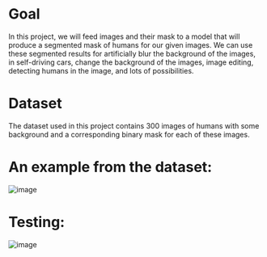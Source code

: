# Goal
In this project, we will feed images and their mask to a model that will produce a segmented mask of humans for our given images. 
We can use these segmented results for artificially blur the background of the images, in self-driving cars, change the background
of the images, image editing, detecting humans in the image, and lots of possibilities.

# Dataset
The dataset used in this project contains 300 images of humans with some background and a corresponding binary mask for each of these images.
# An example from the dataset:

![image](https://user-images.githubusercontent.com/74401465/164550218-9ae7a511-68ca-4379-920d-72bf05d8b5f5.png)


# Testing:

![image](https://user-images.githubusercontent.com/74401465/164712987-40e0d5a5-4b2f-4580-bf81-387c654510fd.png)



